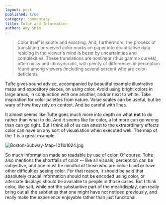 ```yaml
---
layout: post
published: true
category: commentary
title: Color and Information
author: Amy Shim
---
```

> Color itself is subtle and exacting. And, furthermore, the process of
translating perceived color marks on paper into quantitative data residing
in the viewer's mind is beset by uncertainties and complexities.
These translations are nonlinear (thus gamma curves), often noisy and
idiosyncratic, with plenty of differences in perception found among
viewers (including several percent who are color-deficient).

Tufte gives sound advice, accompanied by beautiful example illustrative maps and expository pieces, on using color. Avoid using bright colors in large areas, in conjunction with one another, and/or next to white. Take inspiration for color palettes from nature. Value scales can be useful, but be wary of how they rely on context. And be careful with lines.

It almost seems like Tufte goes much more into depth on what __not__ to do rather than what to do. And it seems like for color, a lot more can go wrong than can go right. But I think all of us can attest to the extraordinary effects color can have on any sort of visualiation when executed well. The map of the T is a great example.

![Boston-Subway-Map-1011x1024.jpg]({{site.baseurl}}/assets/Boston-Subway-Map-1011x1024.jpg)

So much information made so readable by use of color. Of course, Tufte also mentions the shortfalls of color -- like all visuals, perception can be subjective, and one must be mindful of those who are color-blind or have other difficulties seeing color. For that reason, it should be said that absolutely crucial information should not be encoded using color, or alternate displays should be available to people in those cases. But I think color, like salt, while not the substantive part of the meal/display, can really bring out all the subtleties that one might have not noticed previously, and really make the experience enjoyable rather than just funcitonal.